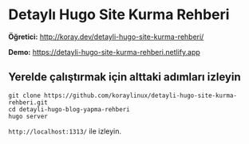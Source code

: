 # Detaylı Hugo Site Kurma Rehberi

**Öğretici:** http://koray.dev/detayli-hugo-site-kurma-rehberi/

**Demo:** https://detayli-hugo-site-kurma-rehberi.netlify.app

## Yerelde çalıştırmak için alttaki adımları izleyin

`git clone https://github.com/koraylinux/detayli-hugo-site-kurma-rehberi.git`  
`cd detayli-hugo-blog-yapma-rehberi`  
`hugo server`

`http://localhost:1313/` ile izleyin.
